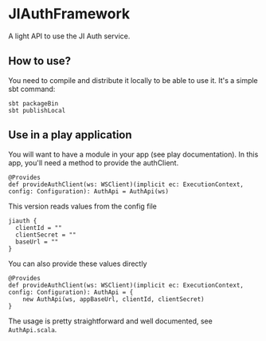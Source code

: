 JIAuthFramework
===============

A light API to use the JI Auth service.

## How to use?

You need to compile and distribute it locally to be able to use it. It's a simple sbt command:

    sbt packageBin
    sbt publishLocal
    
## Use in a play application

You will want to have a module in your app (see play documentation). In this app, you'll need a method to
provide the authClient.

    
    @Provides
    def provideAuthClient(ws: WSClient)(implicit ec: ExecutionContext, config: Configuration): AuthApi = AuthApi(ws)
    
This version reads values from the config file

    jiauth {
      clientId = ""
      clientSecret = ""
      baseUrl = ""
    }

You can also provide these values directly
    
    @Provides
    def provideAuthClient(ws: WSClient)(implicit ec: ExecutionContext, config: Configuration): AuthApi = {
        new AuthApi(ws, appBaseUrl, clientId, clientSecret)
    }

The usage is pretty straightforward and well documented, see `AuthApi.scala`.